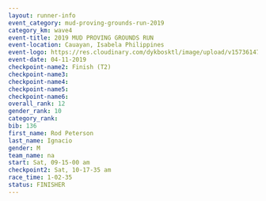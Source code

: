 ```yaml
---
layout: runner-info 
event_category: mud-proving-grounds-run-2019 
category_km: wave4 
event-title: 2019 MUD PROVING GROUNDS RUN 
event-location: Cauayan, Isabela Philippines 
event-logo: https://res.cloudinary.com/dykbosktl/image/upload/v1573614753/Logo/logo_ncmyxh.jpg
event-date: 04-11-2019 
checkpoint-name2: Finish (T2) 
checkpoint-name3: 
checkpoint-name4: 
checkpoint-name5: 
checkpoint-name6: 
overall_rank: 12
gender_rank: 10
category_rank: 
bib: 136
first_name: Rod Peterson
last_name: Ignacio
gender: M
team_name: na
start: Sat, 09-15-00 am
checkpoint2: Sat, 10-17-35 am
race_time: 1-02-35
status: FINISHER
---
```

